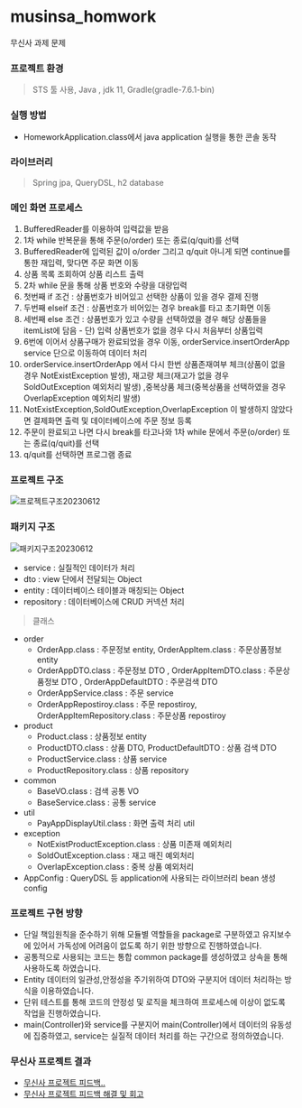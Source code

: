 # musinsa_homwork
무신사 과제 문제

### 프로젝트 환경
> STS 툴 사용,
> Java , jdk 11, Gradle(gradle-7.6.1-bin)

### 실행 방법
* HomeworkApplication.class에서 java application 실행을 통한 콘솔 동작

### 라이브러리
> Spring jpa,
> QueryDSL,
> h2 database

### 메인 화면 프로세스

1. BufferedReader를 이용하여 입력값을 받음
2. 1차 while 반복문을 통해 주문(o/order) 또는 종료(q/quit)를 선택
3. BufferedReader에 입력된 값이 o/order 그리고 q/quit 아니게 되면 continue를 통한 재입력, 맞다면 주문 화면 이동
4. 상품 목록 조회하여 상품 리스트 출력
5. 2차 while 문을 통해 상품 번호와 수량을 대량입력
6. 첫번째 if 조건 : 상품번호가 비어있고 선택한 상품이 있을 경우 결제 진행
7. 두번째 elseif 조건 : 상품번호가 비어있는 경우 break를 타고 초기화면 이동
8. 세번째 else 조건 : 상품번호가 있고 수량을 선택하였을 경우 해당 상품들을 itemList에 담음 - 단) 입력 상품번호가 없을 경우 다시 처음부터 상품입력
9. 6번에 이어서 상품구매가 완료되었을 경우 이동, orderService.insertOrderApp service 단으로 이동하여 데이터 처리
10. orderService.insertOrderApp 에서 다시 한번 상품존재여부 체크(상품이 없을 경우 NotExistException 발생), 재고량 체크(재고가 없을 경우 SoldOutException 예외처리 발생) ,중복상품 체크(중복상품을 선택하였을 경우 OverlapException 예외처리 발생)
11. NotExistException,SoldOutException,OverlapException 이 발생하지 않았다면 결제화면 출력 및 데이터베이스에 주문 정보 등록
12. 주문이 완료되고 나면 다시 break를 타고나와 1차 while 문에서 주문(o/order) 또는 종료(q/quit)를 선택
13. q/quit를 선택하면 프로그램 종료

### 프로젝트 구조

![프로젝트구조20230612](https://github.com/rhkdgur/musinsa_homwork/assets/67618667/cf367342-9ce3-4cb1-b6a3-f0f0d97051fe)

### 패키지 구조

![패키지구조20230612](https://github.com/rhkdgur/musinsa_homwork/assets/67618667/3a049479-a550-48bd-8c37-38dbbd55a179)

* service : 실질적인 데이터가 처리
* dto : view 단에서 전달되는 Object
* entity : 데이터베이스 테이블과 매칭되는 Object
* repository : 데이터베이스에 CRUD 커넥션 처리

> 클래스
+ order
  - OrderApp.class : 주문정보 entity, OrderAppItem.class : 주문상품정보 entity
  - OrderAppDTO.class : 주문정보 DTO , OrderAppItemDTO.class : 주문상품정보 DTO , OrderAppDefaultDTO : 주문검색 DTO
  - OrderAppService.class : 주문 service
  - OrderAppRepostiroy.class : 주문 repostiroy, OrderAppItemRepository.class : 주문상품 repostiroy
+ product
  - Product.class : 상품정보 entity
  - ProductDTO.class : 상품 DTO, ProductDefaultDTO : 상품 검색 DTO
  - ProductService.class : 상품 service
  - ProductRepository.class : 상품 repository
+ common
  - BaseVO.class : 검색 공통 VO
  - BaseService.class : 공통 service
+ util
  - PayAppDisplayUtil.class : 화면 출력 처리 util
+ exception
  - NotExistProductException.class : 상품 미존재 예외처리
  - SoldOutException.class : 재고 매진 예외처리
  - OverlapException.class : 중복 상품 예외처리
+ AppConfig : QueryDSL 등 application에 사용되는 라이브러리 bean 생성 config

### 프로젝트 구현 방향
* 단일 책임원칙을 준수하기 위해 모듈별 역할들을 package로 구분하였고 유지보수에 있어서 가독성에 어려움이 없도록 하기 위한 방향으로 진행하였습니다.
* 공통적으로 사용되는 코드는 통합 common package를 생성하였고 상속을 통해 사용하도록 하였습니다.
* Entity 데이터의 일관성,안정성을 주기위하여 DTO와 구분지어 데이터 처리하는 방식을 이용하였습니다.
* 단위 테스트를 통해 코드의 안정성 및 로직을 체크하여 프로세스에 이상이 없도록 작업을 진행하였습니다.
* main(Controller)와 service를 구분지어 main(Controller)에서 데이터의 유동성에 집중하였고, service는 실질적 데이터 처리를 하는 구간으로 정의하였습니다.


### 무신사 프로젝트 결과
* [무신사 프로젝트 피드백..](https://github.com/rhkdgur/musinsa_homwork/wiki/%EB%AC%B4%EC%8B%A0%EC%82%AC-%ED%94%84%EB%A1%9C%EC%A0%9D%ED%8A%B8-%EA%B2%B0%EA%B3%BC-%ED%94%BC%EB%93%9C%EB%B0%B1%EC%97%90-%EB%8C%80%ED%95%9C-%EB%82%B4%EC%9A%A9)
* [무신사 프로젝트 피드백 해결 및 회고](https://github.com/rhkdgur/musinsa_homwork/wiki/%EB%AC%B4%EC%8B%A0%EC%82%AC-%ED%94%BC%EB%93%9C%EB%B0%B1%EC%97%90-%EB%8C%80%ED%95%9C-%ED%95%B4%EA%B2%B0-%EB%B0%8F-%ED%9A%8C%EA%B3%A0)
